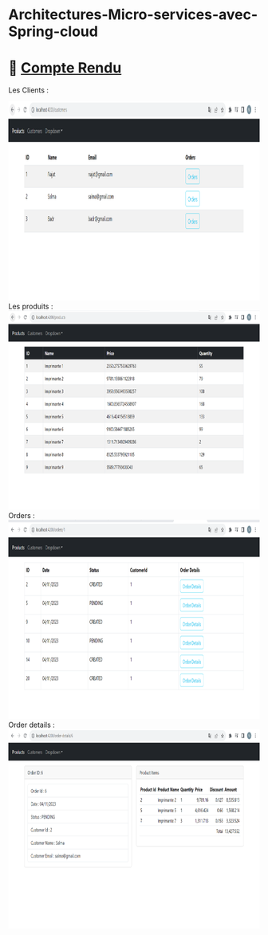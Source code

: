 # Architectures-Micro-services-avec-Spring-cloud
# 📝 [Compte Rendu](https://github.com/Najat-ESSAYYAD/Architectures-Micro-services-avec-Spring-cloud/blob/main/Architectures%20Micro%20services%20avec%20Spring%20cloud%20compte%20rendu.pdf)

Les Clients :

<img src="https://github.com/Najat-ESSAYYAD/Architectures-Micro-services-avec-Spring-cloud/blob/main/les%20clients.png" width="700" height="400">
Les produits :  

<img src="https://github.com/Najat-ESSAYYAD/Architectures-Micro-services-avec-Spring-cloud/blob/main/les%20produits.png" width="700" height="400">
Orders :  

<img src="https://github.com/Najat-ESSAYYAD/Architectures-Micro-services-avec-Spring-cloud/blob/main/orders.png" width="700" height="400">
Order details :  

<img src="https://github.com/Najat-ESSAYYAD/Architectures-Micro-services-avec-Spring-cloud/blob/main/order%20details.png" width="700" height="400">
 

 
